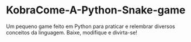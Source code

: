 # KobraCome-A-Python-Snake-game
Um pequeno game feito em Python para praticar e relembrar diversos conceitos da linguagem. Baixe, modifique e divirta-se!
